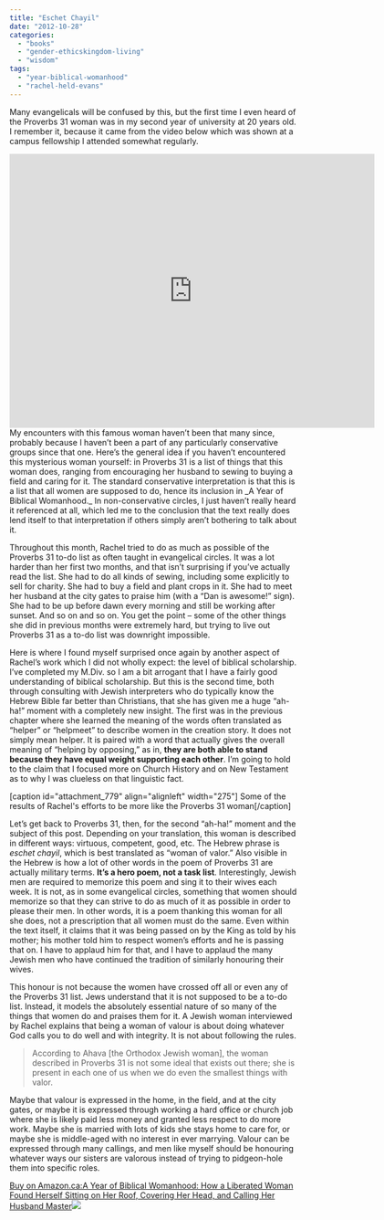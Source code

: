 ```yaml
---
title: "Eschet Chayil"
date: "2012-10-28"
categories: 
  - "books"
  - "gender-ethicskingdom-living"
  - "wisdom"
tags: 
  - "year-biblical-womanhood"
  - "rachel-held-evans"
---
```


Many evangelicals will be confused by this, but the first time I even heard of the Proverbs 31 woman was in my second year of university at 20 years old. I remember it, because it came from the video below which was shown at a campus fellowship I attended somewhat regularly.

<iframe src="http://www.youtube.com/embed/tTYr3JuueF4" frameborder="0" width="640" height="480"></iframe>

<!--more-->My encounters with this famous woman haven’t been that many since, probably because I haven’t been a part of any particularly conservative groups since that one. Here’s the general idea if you haven’t encountered this mysterious woman yourself: in Proverbs 31 is a list of things that this woman does, ranging from encouraging her husband to sewing to buying a field and caring for it. The standard conservative interpretation is that this is a list that all women are supposed to do, hence its inclusion in _A Year of Biblical Womanhood._ In non-conservative circles, I just haven’t really heard it referenced at all, which led me to the conclusion that the text really does lend itself to that interpretation if others simply aren’t bothering to talk about it.

Throughout this month, Rachel tried to do as much as possible of the Proverbs 31 to-do list as often taught in evangelical circles. It was a lot harder than her first two months, and that isn’t surprising if you’ve actually read the list. She had to do all kinds of sewing, including some explicitly to sell for charity. She had to buy a field and plant crops in it. She had to meet her husband at the city gates to praise him (with a “Dan is awesome!” sign). She had to be up before dawn every morning and still be working after sunset. And so on and so on. You get the point – some of the other things she did in previous months were extremely hard, but trying to live out Proverbs 31 as a to-do list was downright impossible.

Here is where I found myself surprised once again by another aspect of Rachel’s work which I did not wholly expect: the level of biblical scholarship. I’ve completed my M.Div. so I am a bit arrogant that I have a fairly good understanding of biblical scholarship. But this is the second time, both through consulting with Jewish interpreters who do typically know the Hebrew Bible far better than Christians, that she has given me a huge “ah-ha!” moment with a completely new insight. The first was in the previous chapter where she learned the meaning of the words often translated as “helper” or “helpmeet” to describe women in the creation story. It does not simply mean helper. It is paired with a word that actually gives the overall meaning of “helping by opposing,” as in, **they are both able to stand because they have equal weight supporting each other**. I’m going to hold to the claim that I focused more on Church History and on New Testament as to why I was clueless on that linguistic fact.

\[caption id="attachment\_779" align="alignleft" width="275"\] Some of the results of Rachel's efforts to be more like the Proverbs 31 woman\[/caption\]

Let’s get back to Proverbs 31, then, for the second “ah-ha!” moment and the subject of this post. Depending on your translation, this woman is described in different ways: virtuous, competent, good, etc. The Hebrew phrase is _eschet chayil_, which is best translated as “woman of valor.” Also visible in the Hebrew is how a lot of other words in the poem of Proverbs 31 are actually military terms. **It’s a hero poem, not a task list**. Interestingly, Jewish men are required to memorize this poem and sing it to their wives each week. It is not, as in some evangelical circles, something that women should memorize so that they can strive to do as much of it as possible in order to please their men. In other words, it is a poem thanking this woman for all she does, not a prescription that all women must do the same. Even within the text itself, it claims that it was being passed on by the King as told by his mother; his mother told him to respect women’s efforts and he is passing that on. I have to applaud him for that, and I have to applaud the many Jewish men who have continued the tradition of similarly honouring their wives.

This honour is not because the women have crossed off all or even any of the Proverbs 31 list. Jews understand that it is not supposed to be a to-do list. Instead, it models the absolutely essential nature of so many of the things that women do and praises them for it. A Jewish woman interviewed by Rachel explains that being a woman of valour is about doing whatever God calls you to do well and with integrity. It is not about following the rules.

> According to Ahava \[the Orthodox Jewish woman\], the woman described in Proverbs 31 is not some ideal that exists out there; she is present in each one of us when we do even the smallest things with valor.

Maybe that valour is expressed in the home, in the field, and at the city gates, or maybe it is expressed through working a hard office or church job where she is likely paid less money and granted less respect to do more work. Maybe she is married with lots of kids she stays home to care for, or maybe she is middle-aged with no interest in ever marrying. Valour can be expressed through many callings, and men like myself should be honouring whatever ways our sisters are valorous instead of trying to pidgeon-hole them into specific roles.

[Buy on Amazon.ca:A Year of Biblical Womanhood: How a Liberated Woman Found Herself Sitting on Her Roof, Covering Her Head, and Calling Her Husband Master](https://www.amazon.ca/gp/product/1595553673/ref=as_li_tf_tl?ie=UTF8&tag=theemergana0d-20&linkCode=as2&camp=15121&creative=330641&creativeASIN=1595553673)![](http://www.assoc-amazon.ca/e/ir?t=theemergana0d-20&l=as2&o=15&a=1595553673)

